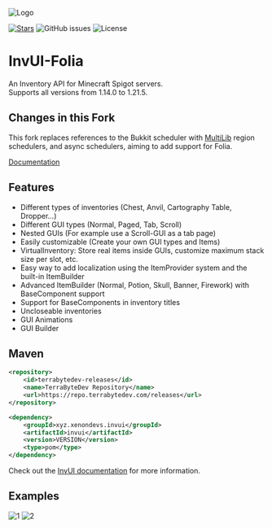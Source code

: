 ![Logo](https://i.imgur.com/bFqCsuj.png)

[![Stars](https://img.shields.io/github/stars/NichtStudioCode/InvUI?color=ffa200)](https://github.com/NichtStudioCode/InvUI/stargazers)
![GitHub issues](https://img.shields.io/github/issues/NichtStudioCode/InvUI)
![License](https://img.shields.io/github/license/NichtStudioCode/InvUI)

# InvUI-Folia

An Inventory API for Minecraft Spigot servers.  
Supports all versions from 1.14.0 to 1.21.5.

## Changes in this Fork
This fork replaces references to the Bukkit scheduler with [MultiLib](https://github.com/MultiPaper/MultiLib) region schedulers,
and async schedulers, aiming to add support for Folia.

[Documentation](https://xenondevs.xyz/docs/invui/)

## Features

* Different types of inventories (Chest, Anvil, Cartography Table, Dropper...)
* Different GUI types (Normal, Paged, Tab, Scroll)
* Nested GUIs (For example use a Scroll-GUI as a tab page)
* Easily customizable (Create your own GUI types and Items)
* VirtualInventory: Store real items inside GUIs, customize maximum stack size per slot, etc.
* Easy way to add localization using the ItemProvider system and the built-in ItemBuilder
* Advanced ItemBuilder (Normal, Potion, Skull, Banner, Firework) with BaseComponent support
* Support for BaseComponents in inventory titles
* Uncloseable inventories
* GUI Animations
* GUI Builder

## Maven

```xml
<repository>
    <id>terrabytedev-releases</id>
    <name>TerraByteDev Repository</name>
    <url>https://repo.terrabytedev.com/releases</url>
</repository>
```

```xml
<dependency>
    <groupId>xyz.xenondevs.invui</groupId>
    <artifactId>invui</artifactId>
    <version>VERSION</version>
    <type>pom</type>
</dependency>
```

Check out the [InvUI documentation](https://xenondevs.xyz/docs/invui/) for more information.

## Examples

![1](https://i.imgur.com/uaqjHSS.gif)
![2](https://i.imgur.com/rvE7VK5.gif)
